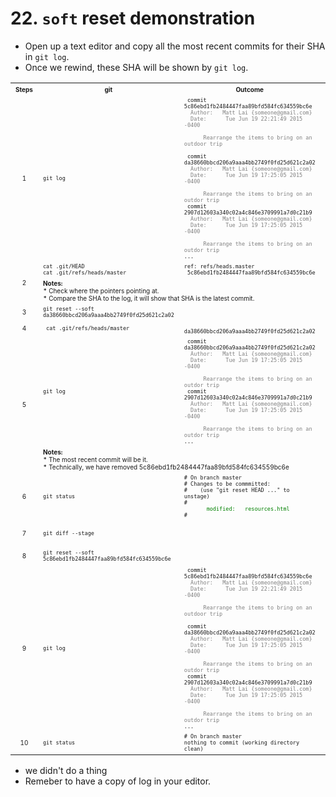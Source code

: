 # 22. `soft` reset demonstration
* Open up a text editor and copy all the most recent commits for their SHA in `git log`.
* Once we rewind, these SHA will be shown by `git log`.


<table><tbody>
  <tr>
    <th><font size="1">Steps</font></th>	
    <th><font size="1">git</font></th>	    
    <th><font size="1">Outcome</font></th>	    
    <th><font size="1">Notes</font></th>	            
  </tr>
  <tr>
    <td align="center"><font size="1">1</font></td>
    <td><font size="1"><code>git log</code></font></td>
    <td><font size="1">
      <code> commit 5c86ebd1fb2484447faa89bfd584fc634559bc6e </code></br>
      <code> <font color="gray"> Author: &nbsp; Matt Lai {someone@gmail.com} </font></code></br>
      <code> <font color="gray"> Date:   &nbsp;&nbsp; Tue Jun 19 22:21:49 2015 -0400 </font></code></p>      
      <code> <font color="gray"> &nbsp;&nbsp;&nbsp; Rearrange the items to bring on an outdoor trip </font></code> </p>
      <code> commit da38660bbcd206a9aaa4bb2749f0fd25d621c2a02 </code></br>
      <code> <font color="gray"> Author: &nbsp; Matt Lai {someone@gmail.com} </font></code></br>
      <code> <font color="gray"> Date:   &nbsp;&nbsp; Tue Jun 19 17:25:05 2015 -0400 </font></code></p>      
      <code> <font color="gray"> &nbsp;&nbsp;&nbsp; Rearrange the items to bring on an outdor trip </font></code></br>
      <code> commit 2907d12603a340c02a4c846e3709991a7d0c21b9  </code></br>
      <code> <font color="gray"> Author: &nbsp; Matt Lai {someone@gmail.com} </font></code></br>
      <code> <font color="gray"> Date:   &nbsp;&nbsp; Tue Jun 19 17:25:05 2015 -0400 </font></code></p>      
      <code> <font color="gray"> &nbsp;&nbsp;&nbsp; Rearrange the items to bring on an outdor trip </font></code></br>
      <code>...</code>
    </font></td>
    <td><font size="1"></font></td>            
  </tr>
  <tr>
    <td align="center" rowspan="2"><font size="1">2</font></td>
    <td><font size="1">
      <code>cat .git/HEAD</code></br>
      <code>cat .git/refs/heads/master</code></br>
    </font></td>
    <td><font size="1">
      <code>ref: refs/heads.master</code></br>
      <code> 5c86ebd1fb2484447faa89bfd584fc634559bc6e </code>      
      </font></td>
    <td><font size="1"></font></td>            
  </tr>
  <tr>
    <td colspan="3"><font size="1">
    <b>Notes:</b> </br>
      * Check where the pointers pointing at. </br>
	 * Compare the SHA to the log, it will show that SHA is the latest commit.
    </font></td>        
  </tr>  
  <tr>
    <td align="center"><font size="1">3</font></td>
    <td><font size="1"><code>git reset --soft da38660bbcd206a9aaa4bb2749f0fd25d621c2a02 </code></font></td>
    <td><font size="1"><code></code></font></td>
    <td><font size="1">Move the HEAD pointer that in time. </font></td>            
  </tr>  
  <tr>
    <td align="center"><font size="1">4</font></td>
    <td><font size="1"><code> cat .git/refs/heads/master </code></font></td>
    <td><font size="1"><code> da38660bbcd206a9aaa4bb2749f0fd25d621c2a02 </code></font></td>
    <td><font size="1"></font></td>            
  </tr>
  <tr>
    <td align="center" rowspan="2"><font size="1">5</font></td>
    <td><font size="1"><code>git log</code></font></td>
    <td><font size="1">
      <code> commit da38660bbcd206a9aaa4bb2749f0fd25d621c2a02 </code></br>
      <code> <font color="gray"> Author: &nbsp; Matt Lai {someone@gmail.com} </font></code></br>
      <code> <font color="gray"> Date:   &nbsp;&nbsp; Tue Jun 19 17:25:05 2015 -0400 </font></code></p>      
      <code> <font color="gray"> &nbsp;&nbsp;&nbsp; Rearrange the items to bring on an outdor trip </font></code></br>
      <code> commit 2907d12603a340c02a4c846e3709991a7d0c21b9  </code></br>
      <code> <font color="gray"> Author: &nbsp; Matt Lai {someone@gmail.com} </font></code></br>
      <code> <font color="gray"> Date:   &nbsp;&nbsp; Tue Jun 19 17:25:05 2015 -0400 </font></code></p>      
      <code> <font color="gray"> &nbsp;&nbsp;&nbsp; Rearrange the items to bring on an outdor trip </font></code></br>
      <code>...</code>
    </font></td>
    <td><font size="1">
      The most recent commit will be it. Technically, </p> 
      we have removed 5c86ebd1fb2484447faa89bfd584fc634559bc6e 
    </font></td>            
  </tr>
  <tr>
    <td colspan="3"><font size="1">
      <b>Notes:</b></br>
      * The most recent commit will be it. </br>
      * Technically, we have removed 5c86ebd1fb2484447faa89bfd584fc634559bc6e 
    </font></td>            
  </tr>  
  <tr>
    <td align="center"><font size="1">6</font></td>
    <td><font size="1"><code>git status</code></font></td>
   <td><font size="1">	  
      <code># On branch master</code></br>
      <code># Changes to be commmitted:</code></br>
      <code># &nbsp;&nbsp; (use "git reset HEAD <file>..." to unstage)</code></br>
      <code>#</code></br>
      <code> <font color="green">&nbsp;&nbsp;&nbsp;&nbsp;&nbsp; modified: &nbsp; resources.html </font></code></br>
      <code># </code>
    </font></td>	 
    <td><font size="1">It has the change in the staging. </font></td>            
  </tr>
  <tr>
    <td align="center"><font size="1">7</font></td>
    <td><font size="1"><code>git diff --stage</code></font></td>
   <td><font size="1">	      </font></td>	 
    <td><font size="1">
      The difference between (staging vs repository). </br>
      All the changes are still in staging and working directory.
    </font></td>            
  </tr>
  <tr>
    <td align="center"><font size="1">8</font></td>
    <td><font size="1"><code>git reset --soft 5c86ebd1fb2484447faa89bfd584fc634559bc6e </code></font></td>
   <td><font size="1">	      </font></td>	 
    <td><font size="1"> git still keeps the copy of the lastest SHA which was already removed.  </font></td>            
  </tr>
  <tr>
    <td align="center"><font size="1">9</font></td>
    <td><font size="1"><code>git log</code></font></td>
    <td><font size="1">
      <code> commit 5c86ebd1fb2484447faa89bfd584fc634559bc6e </code></br>
      <code> <font color="gray"> Author: &nbsp; Matt Lai {someone@gmail.com} </font></code></br>
      <code> <font color="gray"> Date:   &nbsp;&nbsp; Tue Jun 19 22:21:49 2015 -0400 </font></code></p>      
      <code> <font color="gray"> &nbsp;&nbsp;&nbsp; Rearrange the items to bring on an outdoor trip </font></code> </p>
      <code> commit da38660bbcd206a9aaa4bb2749f0fd25d621c2a02 </code></br>
      <code> <font color="gray"> Author: &nbsp; Matt Lai {someone@gmail.com} </font></code></br>
      <code> <font color="gray"> Date:   &nbsp;&nbsp; Tue Jun 19 17:25:05 2015 -0400 </font></code></p>      
      <code> <font color="gray"> &nbsp;&nbsp;&nbsp; Rearrange the items to bring on an outdor trip </font></code></br>
      <code> commit 2907d12603a340c02a4c846e3709991a7d0c21b9  </code></br>
      <code> <font color="gray"> Author: &nbsp; Matt Lai {someone@gmail.com} </font></code></br>
      <code> <font color="gray"> Date:   &nbsp;&nbsp; Tue Jun 19 17:25:05 2015 -0400 </font></code></p>      
      <code> <font color="gray"> &nbsp;&nbsp;&nbsp; Rearrange the items to bring on an outdor trip </font></code></br>
      <code>...</code>
    </font></td>
    <td><font size="1">Everything comes back again.</font></td>            
  </tr>
  <tr>
    <td align="center"><font size="1">10</font></td>
    <td><font size="1"><code>git status</code></font></td>
   <td><font size="1">	  
      <code># On branch master</code></br>
      <code>nothing to commit (working directory clean) </code>
    </font></td>
    <td><font size="1"></font></td>            
  </tr>
</tbody></table>


* we didn't do a thing
* Remeber to have a copy of log in your editor.

